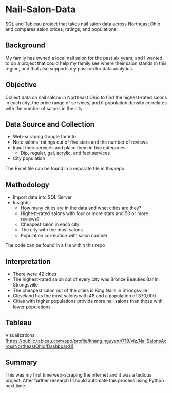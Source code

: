 # Nail-Salon-Data

SQL and Tableau project that takes nail salon data across Northeast Ohio and compares salon prices, ratings, and populations.

## Background

My family has owned a local nail salon for the past six years, and I wanted to do a project that could help my family see where their salon stands in this region, and that also supports my passion for data analytics.

## Objective

Collect data on nail salons in Northeast Ohio to find the highest-rated salons in each city, the price range of services, and if population density correlates with the number of salons in the city.

## Data Source and Collection

* Web-scraping Google for info
* Note salons' ratings out of five stars and the number of reviews
* Input their services and place them in five categories:
  * Dip, regular, gel, acrylic, and feet services
* City population

The Excel file can be found in a separate file in this repo

## Methodology

* Import data into SQL Server
* Insights:
  * How many cities are in the data and what cities are they?
  * Highest-rated salons with four or more stars and 50 or more reviews?
  * Cheapest salon in each city
  * The city with the most salons
  * Population correlation with salon number

The code can be found in a file within this repo

## Interpretation

* There were 42 cities
* The highest-rated salon out of every city was Bronze Beauties Bar in Strongsville
* The cheapest salon out of the cities is King Nails in Strongsville
* Cleveland has the most salons with 46 and a population of 370,000
* Cities with higher populations provide more nail salons than those with lower populations

## Tableau

Visualizations: [https://public.tableau.com/app/profile/khang.nguyen4719/viz/NailSalonsAcrossNortheastOhio/Dashboard1]

## Summary

This was my first time web-scraping the internet and it was a tedious project. After further research I should automate this process using Python next time.

